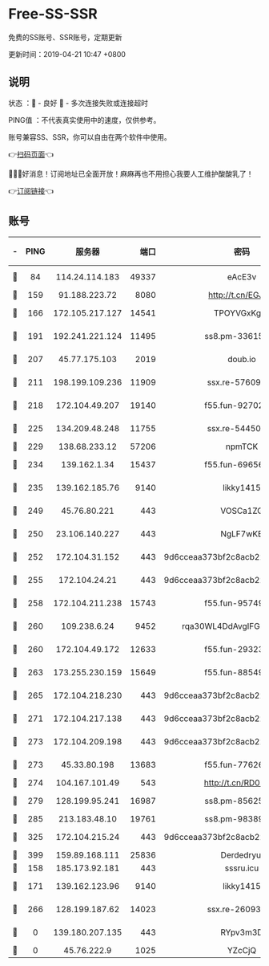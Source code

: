 # Free-SS-SSR

免费的SS账号、SSR账号，定期更新

更新时间：2019-04-21 10:47 +0800

## 说明

状态     ：🙂 - 良好 🙁 - 多次连接失败或连接超时

PING值   ：不代表真实使用中的速度，仅供参考。

账号兼容SS、SSR，你可以自由在两个软件中使用。

👉[扫码页面](https://liesauer.github.io/Free-SS-SSR/)👈

🎉🎉🎉好消息！订阅地址已全面开放！麻麻再也不用担心我要人工维护酸酸乳了！

👉[订阅链接](https://www.liesauer.net/yogurt/subscribe?ACCESS_TOKEN=DAYxR3mMaZAsaqUb)👈

## 账号

|-|PING|服务器|端口|密码|加密方式|区域|
|:----:|:----:|:-----:|-----:|:----:|:----:|:----:|
|🙂|84|114.24.114.183|49337|eAcE3v|chacha20-ietf|TW|
|🙂|159|91.188.223.72|8080|http://t.cn/EGJIyrl|rc4-md5|RU|
|🙂|166|172.105.217.127|14541|TPOYVGxKglpi|aes-256-cfb|JP|
|🙂|191|192.241.221.124|11495|ss8.pm-33615619|aes-256-cfb|US|
|🙂|207|45.77.175.103|2019|doub.io|aes-128-ctr|SG|
|🙂|211|198.199.109.236|11909|ssx.re-57609890|aes-256-cfb|US|
|🙂|218|172.104.49.207|19140|f55.fun-92702028|aes-256-cfb|SG|
|🙂|225|134.209.48.248|11755|ssx.re-54450918|aes-256-cfb|US|
|🙂|229|138.68.233.12|57206|npmTCK|rc4-md5|US|
|🙂|234|139.162.1.34|15437|f55.fun-69656616|aes-256-cfb|SG|
|🙂|235|139.162.185.76|9140|likky1415|aes-256-cfb|DE|
|🙂|249|45.76.80.221|443|VOSCa1ZG|aes-256-cfb|DE|
|🙂|250|23.106.140.227|443|NgLF7wKB|aes-256-cfb|US|
|🙂|252|172.104.31.152|443|9d6cceaa373bf2c8acb22e60b6a58be6|aes-256-cfb|US|
|🙂|255|172.104.24.21|443|9d6cceaa373bf2c8acb22e60b6a58be6|aes-256-cfb|US|
|🙂|258|172.104.211.238|15743|f55.fun-95749894|aes-256-cfb|US|
|🙂|260|109.238.6.24|9452|rqa30WL4DdAvgIFG6Fs3znzTa|aes-256-cfb|FR|
|🙂|260|172.104.49.172|12633|f55.fun-29323678|aes-256-cfb|SG|
|🙂|263|173.255.230.159|15649|f55.fun-88549751|aes-256-cfb|US|
|🙂|265|172.104.218.230|443|9d6cceaa373bf2c8acb22e60b6a58be6|aes-256-cfb|US|
|🙂|271|172.104.217.138|443|9d6cceaa373bf2c8acb22e60b6a58be6|aes-256-cfb|US|
|🙂|273|172.104.209.198|443|9d6cceaa373bf2c8acb22e60b6a58be6|aes-256-cfb|US|
|🙂|273|45.33.80.198|13683|f55.fun-77626498|aes-256-cfb|US|
|🙂|274|104.167.101.49|543|http://t.cn/RD0D7sx|rc4-md5|CA|
|🙂|279|128.199.95.241|16987|ss8.pm-85625063|aes-256-cfb|SG|
|🙂|285|213.183.48.10|19761|ss8.pm-98389702|rc4-md5|RU|
|🙂|325|172.104.215.24|443|9d6cceaa373bf2c8acb22e60b6a58be6|aes-256-cfb|US|
|🙂|399|159.89.168.111|25836|Derdedryuj|chacha20|IN|
|🙂|158|185.173.92.181|443|sssru.icu|rc4-md5|RU|
|🙂|171|139.162.123.96|9140|likky1415|aes-256-cfb|JP|
|🙂|266|128.199.187.62|14023|ssx.re-26093791|aes-256-cfb|SG|
|🙁|0|139.180.207.135|443|RYpv3m3D|aes-256-cfb|JP|
|🙁|0|45.76.222.9|1025|YZcCjQ|rc4-md5|JP|
